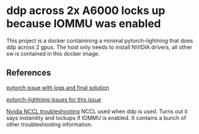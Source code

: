 # ddp across 2x A6000 locks up because IOMMU was enabled

This project is a docker containining a minimal pytorch-lightning  that does ddp across 2 gpus.  The host only needs to install 
NVIDIA drivers, all other sw is contained in this docker image.

## References

[pytorch issue with logs and final solution](https://github.com/pytorch/pytorch/issues/73790)

[pytorch-lightning issues for this issue](https://github.com/PyTorchLightning/pytorch-lightning/issues/12235)

[Nvidia NCCL troubleshooting](https://docs.nvidia.com/deeplearning/nccl/user-guide/docs/troubleshooting.html) NCCL used when ddp 
is used. Turns out it says instanility and lockups if IOMMU is enabled. It contains a bunch of other troubleshooting information.

